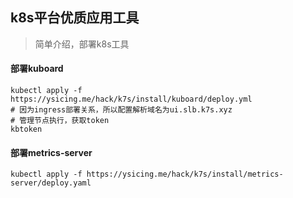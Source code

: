 ## k8s平台优质应用工具

> 简单介绍，部署k8s工具

#### 部署kuboard

```
kubectl apply -f https://ysicing.me/hack/k7s/install/kuboard/deploy.yml
# 因为ingress部署关系，所以配置解析域名为ui.slb.k7s.xyz
# 管理节点执行，获取token
kbtoken
```

#### 部署metrics-server

```
kubectl apply -f https://ysicing.me/hack/k7s/install/metrics-server/deploy.yaml
```